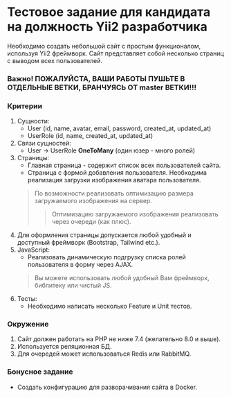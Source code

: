 # Тестовое задание для кандидата на должность Yii2 разработчика

Необходимо создать небольшой сайт с простым функционалом, используя Yii2 фреймворк.
Сайт представляет собой несколько страниц с выводом всех пользователей.
### Важно! ПОЖАЛУЙСТА, ВАШИ РАБОТЫ ПУШЬТЕ В ОТДЕЛЬНЫЕ ВЕТКИ, БРАНЧУЯСЬ ОТ master ВЕТКИ!!!
### Критерии
1. Сущности:
    * User (id, name, avatar, email, password, created_at, updated_at)
    * UserRole (id, name, created_at, updated_at)
2. Связи сущностей:
    * User -> UserRole **OneToMany** (один юзер - много ролей)
3. Страницы:
    * Главная страница - содержит список всех пользователей сайта.
    * Страница с формой добавления пользователя. Необходима реализация загрузки изображения аватара пользователя.
    > По возможности реализовать оптимизацию размера загружаемого изображения на сервер.
    >> Оптимизацию загружаемого изображения реализовать через очереди (как плюс).
4. Для оформления страницы допускается любой удобный и доступный фреймворк (Bootstrap, Tailwind etc.).
5. JavaScript:
    * Реализовать динамическую подгрузку списка ролей пользователя в форму через AJAX.
    > Вы можете использовать любой удобный Вам фреймворк, библитеку или чистый JS.
6. Тесты:
    * Необходимо написать несколько Feature и Unit тестов.

### Окружение
1. Сайт должен работать на PHP не ниже 7.4 (желательно 8.0 и выше).
2. Используется реляционная БД.
3. Для очередей может использоваться Redis или RabbitMQ.

### Бонусное задание
* Создать конфигурацию для разворачивания сайта в Docker.
